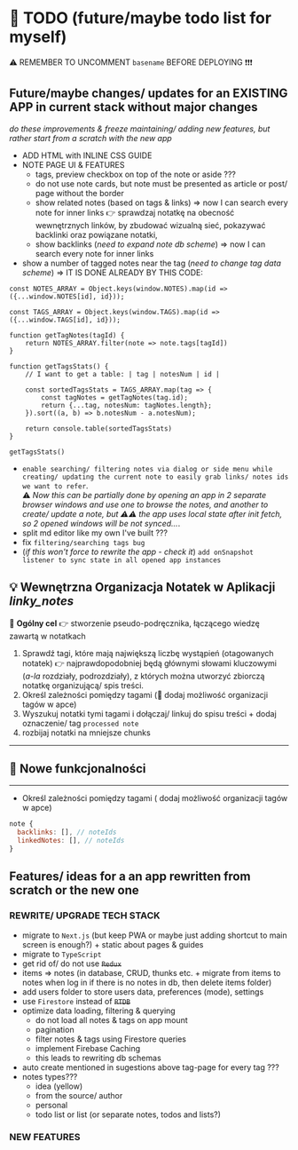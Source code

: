 # 🚀 TODO (future/maybe todo list for myself)

⚠️ REMEMBER TO UNCOMMENT `basename` BEFORE DEPLOYING ❗❗❗

## Future/maybe changes/ updates for an EXISTING APP in current stack without major changes

*do these improvements & freeze maintaining/ adding new features, but rather start from a scratch with the new app*

- ADD HTML with INLINE CSS GUIDE
- NOTE PAGE UI & FEATURES
  - tags, preview checkbox on top of the note or aside ???
  - do not use note cards, but note must be presented as article or post/ page without the border
  - show related notes (based on tags & links) => now I can search every note for inner links 👉 sprawdzaj notatkę na obecność wewnętrznych linków, by zbudować wizualną sieć, pokazywać backlinki oraz powiązane notatki,
  - show backlinks (*need to expand note db scheme*) => now I can search every note for inner links
- show a number of tagged notes near the tag (*need to change tag data scheme*) => IT IS DONE ALREADY BY THIS CODE:
```JS
const NOTES_ARRAY = Object.keys(window.NOTES).map(id => ({...window.NOTES[id], id}));

const TAGS_ARRAY = Object.keys(window.TAGS).map(id => ({...window.TAGS[id], id}));

function getTagNotes(tagId) {
    return NOTES_ARRAY.filter(note => note.tags[tagId])
}

function getTagsStats() {
    // I want to get a table: | tag | notesNum | id |

    const sortedTagsStats = TAGS_ARRAY.map(tag => {
        const tagNotes = getTagNotes(tag.id);
        return {...tag, notesNum: tagNotes.length};
    }).sort((a, b) => b.notesNum - a.notesNum);

    return console.table(sortedTagsStats)
}

getTagsStats()
```
- `enable searching/ filtering notes via dialog or side menu while creating/ updating the current note to easily grab links/ notes ids we want to refer`.
<br>⚠️ *Now this can be partially done by opening an app in 2 separate browser windows and use one to browse the notes, and another to create/ update a note, but ⚠️⚠️ the app uses local state after init fetch, so 2 opened windows will be not synced...*.
- split md editor like my own I've built ???
- fix `filtering/searching tags bug`
- (*if this won't force to rewrite the app - check it*) `add onSnapshot listener to sync state in all opened app instances`

## 💡 Wewnętrzna Organizacja Notatek w Aplikacji *linky_notes*

🎯 **Ogólny cel** 👉 stworzenie pseudo-podręcznika, łączącego wiedzę zawartą w notatkach

1. Sprawdź tagi, które mają największą liczbę wystąpień (otagowanych notatek) 👉 najprawdopodobniej będą głównymi słowami kluczowymi (*a-la* rozdziały, podrozdziały), z których można utworzyć zbiorczą notatkę organizującą/ spis treści.
1. Określ zależności pomiędzy tagami (🚀 dodaj możliwość organizacji tagów w apce)
1. Wyszukuj notatki tymi tagami i dołączaj/ linkuj do spisu treści + dodaj oznaczenie/ tag `processed note`
1. rozbijaj notatki na mniejsze chunks

---

## 🚀 Nowe funkcjonalności

---

- Określ zależności pomiędzy tagami ( dodaj możliwość organizacji tagów w apce)

```js
note {
  backlinks: [], // noteIds
  linkedNotes: [], // noteIds
}
```



## Features/ ideas for a an app rewritten from scratch or the new one

### REWRITE/ UPGRADE TECH STACK

- migrate to `Next.js` (but keep PWA or maybe just adding shortcut to main screen is enough?) + static about pages & guides
- migrate to `TypeScript`
- get rid of/ do not use ~~`Redux`~~
- items => notes (in database, CRUD, thunks etc. + migrate from items to notes when log in if there is no notes in db, then delete items folder)
- add users folder to store users data, preferences (mode), settings
- use `Firestore` instead of ~~`RTDB`~~
- optimize data loading, filtering & querying
  - do not load all notes & tags on app mount
  - pagination
  - filter notes & tags using Firestore queries
  - implement Firebase Caching
  - this leads to rewriting db schemas
- auto create mentioned in sugestions above tag-page for every tag ???
- notes types???
  - idea (yellow)
  - from the source/ author
  - personal
  - todo list or list (or separate notes, todos and lists?)

### NEW FEATURES



